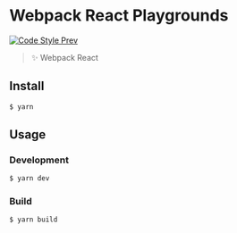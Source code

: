 # Webpack React Playgrounds

[![Code Style Prev](https://img.shields.io/badge/code%20style-prev-32c8fc.svg?style=flat-square)](https://github.com/preco21/eslint-config-prev)

> :sparkles: Webpack React

## Install

```bash
$ yarn
```

## Usage

### Development

```bash
$ yarn dev
```

### Build

```bash
$ yarn build
```
